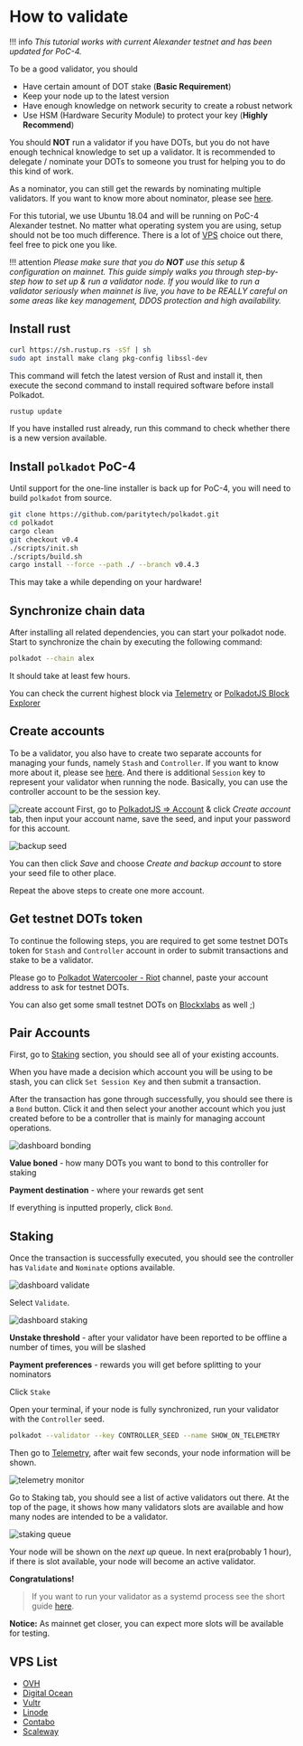# How to validate

!!! info
    _This tutorial works with current Alexander testnet and has been updated for PoC-4._

To be a good validator, you should

- Have certain amount of DOT stake (**Basic Requirement**)
- Keep your node up to the latest version
- Have enough knowledge on network security to create a robust network
- Use HSM (Hardware Security Module) to protect your key (**Highly Recommend**)

You should **NOT** run a validator if you have DOTs, but you do not have enough technical knowledge to set up a validator. It is recommended to delegate / nominate your DOTs to someone you trust for helping you to do this kind of work. 

As a nominator, you can still get the rewards by nominating multiple validators. If you want to know more about nominator, please see [here](../nominator.md).

For this tutorial, we use Ubuntu 18.04 and will be running on PoC-4 Alexander testnet. No matter what operating system you are using, setup should not be too much difference. There is a lot of [VPS](#vps-list) choice out there, feel free to pick one you like.
 
!!! attention
    _Please make sure that you do **NOT** use this setup & configuration on mainnet. This guide simply walks you through step-by-step how to set up & run a validator node. If you would like to run a validator seriously when mainnet is live, you have to be REALLY careful on some areas like key management, DDOS protection and high availability._

## Install rust

```bash
curl https://sh.rustup.rs -sSf | sh
sudo apt install make clang pkg-config libssl-dev
```
This command will fetch the latest version of Rust and install it, then execute the second command to install required software before install Polkadot.

```bash
rustup update
```
If you have installed rust already, run this command to check whether there is a new version available.

## Install `polkadot` PoC-4

Until support for the one-line installer is back up for PoC-4, you will need to build `polkadot` from source.

```bash
git clone https://github.com/paritytech/polkadot.git
cd polkadot
cargo clean
git checkout v0.4
./scripts/init.sh
./scripts/build.sh
cargo install --force --path ./ --branch v0.4.3
```

This may take a while depending on your hardware!

## Synchronize chain data

After installing all related dependencies, you can start your polkadot node. Start to synchronize the chain by executing the following command:

```bash
polkadot --chain alex
```

It should take at least few hours.

You can check the current highest block via [Telemetry](https://telemetry.polkadot.io/#/Alexander) or [PolkadotJS Block Explorer](https://polkadot.js.org/apps/#/explorer)
 
## Create accounts

To be a validator, you also have to create two separate accounts for managing your funds, namely `Stash` and `Controller`. If you want to know more about it, please see [here](../../learn/staking.md#accounts). And there is additional `Session` key to represent your validator when running the node. Basically, you can use the controller account to be the session key.

![create account](../../../img/validator/polkadot-dashboard-create-account.jpg)
First, go to [PolkadotJS => Account](https://polkadot.js.org/apps/#/accounts) & click *Create account* tab, then input your account name, save the seed, and input your password for this account. 

![backup seed](../../../img/validator/polkadot-dashboard-backup-seed.jpg)

You can then click *Save* and choose *Create and backup account* to store your seed file to other place.

Repeat the above steps to create one more account.

## Get testnet DOTs token

To continue the following steps, you are required to get some testnet DOTs token for `Stash` and `Controller` account in order to submit transactions and stake to be a validator.

Please go to [Polkadot Watercooler - Riot](https://riot.im/app/#/room/#polkadot-watercooler:matrix.org) channel, paste your account address to ask for testnet DOTs.
 
You can also get some small testnet DOTs on [Blockxlabs](https://faucets.blockxlabs.com/polkadot) as well ;)

## Pair Accounts

First, go to [Staking](https://polkadot.js.org/apps/#/staking/actions) section, you should see all of your existing accounts.

When you have made a decision which account you will be using to be stash, you can click `Set Session Key` and then submit a transaction.

After the transaction has gone through successfully, you should see there is a `Bond` button. Click it and then select your another account which you just created before to be a controller that is mainly for managing account operations.  

![dashboard bonding](../../../img/validator/polkadot-dashboard-bonding.png)

**Value boned** - how many DOTs you want to bond to this controller for staking

**Payment destination** - where your rewards get sent

If everything is inputted properly, click `Bond`.

## Staking

Once the transaction is successfully executed, you should see the controller has `Validate` and `Nominate` options available.

![dashboard validate](../../../img/validator/polkadot-dashboard-validate.png)

Select `Validate`. 

![dashboard staking](../../../img/validator/polkadot-dashboard-staking.png)

**Unstake threshold** - after your validator have been reported to be offline a number of times, you will be slashed

**Payment preferences** - rewards you will get before splitting to your nominators

Click `Stake`

Open your terminal, if your node is fully synchronized, run your validator with the `Controller` seed.

```bash
polkadot --validator --key CONTROLLER_SEED --name SHOW_ON_TELEMETRY
```

Then go to [Telemetry](https://telemetry.polkadot.io/#/Alexander), after wait few seconds, your node information will be shown.

![telemetry monitor](../../../img/validator/telemetry_monitor.jpg)

Go to Staking tab, you should see a list of active validators out there. At the top of the page, it shows how many validators slots are available and how many nodes are intended to be a validator.

![staking queue](../../../img/validator/polkadot-dashboard-staking-queue.png)

Your node will be shown on the *next up* queue. In next era(probably 1 hour), if there is slot available, your node will become an active validator. 

**Congratulations!**

> If you want to run your validator as a systemd process see the short guide [here](./how-to-systemd.md).

**Notice:** As mainnet get closer, you can expect more slots will be available for testing.

## VPS List

* [OVH](https://www.ovh.com.au/)
* [Digital Ocean](https://www.digitalocean.com/)
* [Vultr](https://www.vultr.com/)
* [Linode](https://www.linode.com/)
* [Contabo](https://contabo.com/)
* [Scaleway](https://www.scaleway.com/)
